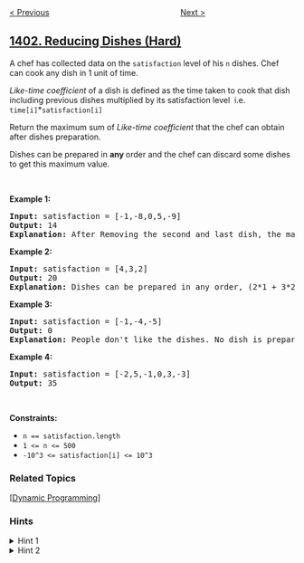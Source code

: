 <!--|This file generated by command(leetcode description); DO NOT EDIT.    |-->
<!--+----------------------------------------------------------------------+-->
<!--|@author    openset <openset.wang@gmail.com>                           |-->
<!--|@link      https://github.com/openset                                 |-->
<!--|@home      https://github.com/openset/leetcode                        |-->
<!--+----------------------------------------------------------------------+-->

[< Previous](../circle-and-rectangle-overlapping "Circle and Rectangle Overlapping")
　　　　　　　　　　　　　　　　
[Next >](../minimum-subsequence-in-non-increasing-order "Minimum Subsequence in Non-Increasing Order")

## [1402. Reducing Dishes (Hard)](https://leetcode.com/problems/reducing-dishes "做菜顺序")

<p>A chef&nbsp;has collected data on the <code>satisfaction</code> level of his&nbsp;<code>n</code> dishes.&nbsp;Chef can cook any dish in 1 unit of time.</p>

<p><em>Like-time coefficient</em>&nbsp;of a dish is defined as&nbsp;the time taken to cook that dish including previous dishes multiplied by its satisfaction level &nbsp;i.e.&nbsp; <code>time[i]</code>*<code>satisfaction[i]</code></p>

<p>Return&nbsp;the maximum sum of&nbsp;<em>Like-time coefficient </em>that the chef can obtain after dishes preparation.</p>

<p>Dishes can be prepared in <strong>any </strong>order and the chef can discard some dishes to get this maximum value.</p>

<p>&nbsp;</p>
<p><strong>Example 1:</strong></p>

<pre>
<strong>Input:</strong> satisfaction = [-1,-8,0,5,-9]
<strong>Output:</strong> 14
<strong>Explanation: </strong>After Removing the second and last dish, the maximum total <em>Like-time coefficient</em> will be equal to (-1*1 + 0*2 + 5*3 = 14). Each dish is prepared in one unit of time.</pre>

<p><strong>Example 2:</strong></p>

<pre>
<strong>Input:</strong> satisfaction = [4,3,2]
<strong>Output:</strong> 20
<strong>Explanation:</strong> Dishes can be prepared in any order, (2*1 + 3*2 + 4*3 = 20)
</pre>

<p><strong>Example 3:</strong></p>

<pre>
<strong>Input:</strong> satisfaction = [-1,-4,-5]
<strong>Output:</strong> 0
<strong>Explanation:</strong> People don&#39;t like the dishes. No dish is prepared.
</pre>

<p><strong>Example 4:</strong></p>

<pre>
<strong>Input:</strong> satisfaction = [-2,5,-1,0,3,-3]
<strong>Output:</strong> 35
</pre>

<p>&nbsp;</p>
<p><strong>Constraints:</strong></p>

<ul>
	<li><code>n == satisfaction.length</code></li>
	<li><code>1 &lt;= n &lt;= 500</code></li>
	<li><code>-10^3 &lt;=&nbsp;satisfaction[i] &lt;= 10^3</code></li>
</ul>

### Related Topics
  [[Dynamic Programming](../../tag/dynamic-programming/README.md)]

### Hints
<details>
<summary>Hint 1</summary>
Use dynamic programming to find the optimal solution by saving the previous best like-time coefficient and its corresponding element sum.
</details>

<details>
<summary>Hint 2</summary>
If adding the current element to the previous best like-time coefficient and its corresponding element sum would increase the best like-time coefficient, then go ahead and add it. Otherwise, keep the previous best like-time coefficient.
</details>
